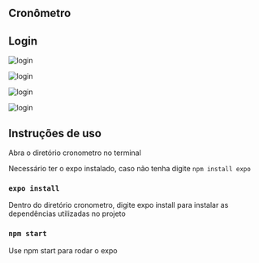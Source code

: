 ## Cronômetro

## Login
![login](/assets/timer.jpg)

![login](/assets/3.jpg)

![login](/assets/1.jpg)

![login](/assets/2.jpg)

## Instruções de uso

Abra o diretório cronometro no terminal

Necessário ter o expo instalado, caso não tenha digite `npm install expo`

### `expo install`

Dentro do diretório cronometro, digite expo install para instalar as dependências utilizadas no projeto

### `npm start`

Use npm start para rodar o expo


